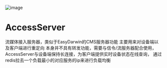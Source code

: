 ![image](https://github.com/wangpengdc/AccessServer/blob/master/chart.jpg)
# AccessServer
  流媒体接入服务器，类似于EasyDarwin的CMS服务器功能
  主要用来对设备端以及客户端进行重定向
  本身并不具有转发功能，需要与信令/流服务器配合使用，
  AccessServer与设备端保持长连接，为客户端提供实时设备状态在线查询，
  通过redis拉去一个负载最小的对应服务的ip来进行负载均衡
